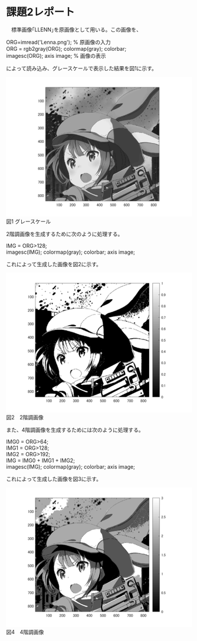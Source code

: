 # 課題2レポート

　標準画像｢LLENN｣を原画像として用いる。この画像を、

ORG=imread('Lenna.png'); % 原画像の入力  
ORG = rgb2gray(ORG); colormap(gray); colorbar;  
imagesc(ORG); axis image; % 画像の表示

によって読み込み、グレースケールで表示した結果を図1に示す。

![原画像](https://github.com/ryo-akaiwa/gazou_kadai/blob/master/image02/kadai2_1.png?raw=true)  
図1 グレースケール

2階調画像を生成するために次のように処理する。

IMG = ORG>128;  
imagesc(IMG); colormap(gray); colorbar;  axis image;

これによって生成した画像を図2に示す。

![原画像](https://github.com/ryo-akaiwa/gazou_kadai/blob/master/image02/kadai2_2.png?raw=true)
図2　2階調画像

また、4階調画像を生成するためには次のように処理する。

IMG0 = ORG>64;  
IMG1 = ORG>128;  
IMG2 = ORG>192;  
IMG = IMG0 + IMG1 + IMG2;  
imagesc(IMG); colormap(gray); colorbar;  axis image;

これによって生成した画像を図3に示す。

![原画像](https://github.com/ryo-akaiwa/gazou_kadai/blob/master/image02/kadai2_3.png?raw=true)
図4　4階調画像
